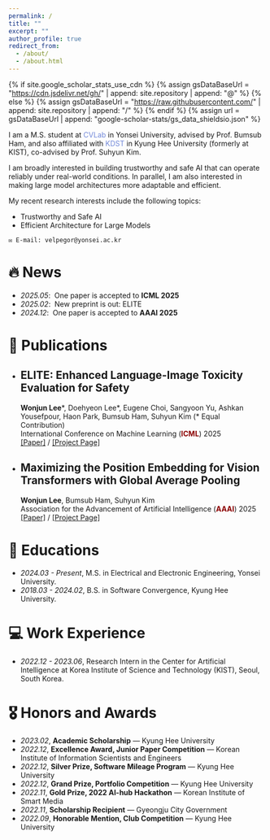 ```yaml
---
permalink: /
title: ""
excerpt: ""
author_profile: true
redirect_from: 
  - /about/
  - /about.html
---
```


{% if site.google_scholar_stats_use_cdn %}
{% assign gsDataBaseUrl = "https://cdn.jsdelivr.net/gh/" | append: site.repository | append: "@" %}
{% else %}
{% assign gsDataBaseUrl = "https://raw.githubusercontent.com/" | append: site.repository | append: "/" %}
{% endif %}
{% assign url = gsDataBaseUrl | append: "google-scholar-stats/gs_data_shieldsio.json" %}

<span class='anchor' id='about-me'></span>

I am a M.S. student at <a href="https://cvlab.yonsei.ac.kr/" style="color: #7289da; text-decoration: none;">CVLab</a> in Yonsei University, advised by Prof. Bumsub Ham, and also affiliated with <a href="https://kdst.re.kr/" style="color: #7289da; text-decoration: none;">KDST</a> in Kyung Hee University (formerly at KIST), co-advised by Prof. Suhyun Kim.

I am broadly interested in building trustworthy and safe AI that can operate reliably under real-world conditions. In parallel, I am also interested in making large model architectures more adaptable and efficient.

My recent research interests include the following topics:
* Trustworthy and Safe AI
* Efficient Architecture for Large Models

```
✉️ E-mail: velpegor@yonsei.ac.kr
```
# 🔥 News
- *2025.05*: &nbsp;One paper is accepted to **ICML 2025**  
- *2025.02*: &nbsp;New preprint is out: ELITE
- *2024.12*: &nbsp;One paper is accepted to **AAAI 2025**  

# 📝 Publications 
* ## ELITE: Enhanced Language-Image Toxicity Evaluation for Safety <br>
   **Wonjun Lee**\*, Doehyeon Lee\*, Eugene Choi, Sangyoon Yu, Ashkan Yousefpour, Haon Park, Bumsub Ham, Suhyun Kim (* Equal Contribution) <br>
   International Conference on Machine Learning (<span style="color:darkred">**ICML**</span>) 2025  <br>
   [[Paper]](https://openreview.net/forum?id=583klsIjNx) / [[Project Page]](https://velpegor.github.io/ELITE)

* ## Maximizing the Position Embedding for Vision Transformers with Global Average Pooling <br>
   **Wonjun Lee**, Bumsub Ham, Suhyun Kim <br>
   Association for the Advancement of Artificial Intelligence (<span style="color:darkred">**AAAI**</span>) 2025  <br>
   [[Paper]](https://arxiv.org/abs/2502.02919) / [[Project Page]](https://velpegor.github.io/MPVG) 

# 📖 Educations
- *2024.03 - Present*, M.S. in Electrical and Electronic Engineering, Yonsei University.
- *2018.03 - 2024.02*, B.S. in Software Convergence, Kyung Hee University.

# 💻 Work Experience
- *2022.12 - 2023.06*, Research Intern in the Center for Artificial Intelligence at Korea Institute of Science and Technology (KIST), Seoul, South Korea. 

# 🎖 Honors and Awards
- *2023.02*, **Academic Scholarship** — Kyung Hee University  
- *2022.12*, **Excellence Award, Junior Paper Competition** — Korean Institute of Information Scientists and Engineers  
- *2022.12*, **Silver Prize, Software Mileage Program** — Kyung Hee University  
- *2022.12*, **Grand Prize, Portfolio Competition** — Kyung Hee University  
- *2022.11*, **Gold Prize, 2022 AI-hub Hackathon** — Korean Institute of Smart Media  
- *2022.11*, **Scholarship Recipient** — Gyeongju City Government  
- *2022.09*, **Honorable Mention, Club Competition** — Kyung Hee University  


